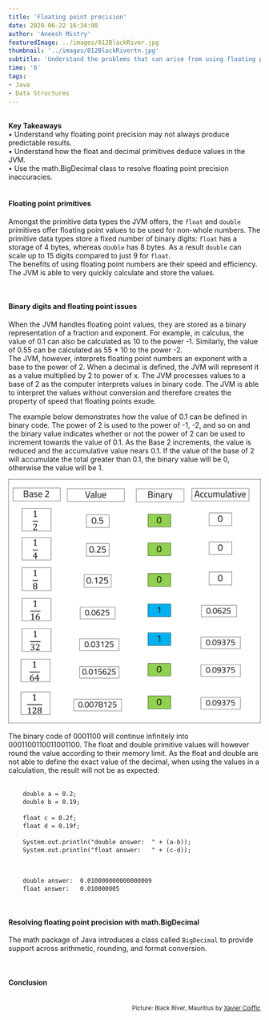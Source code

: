 ```yaml
---
title: 'Floating point precision'
date: 2020-06-22 16:34:00
author: 'Aneesh Mistry'
featuredImage: ../images/012BlackRiver.jpg
thumbnail: '../images/012BlackRivertn.jpg'
subtitle: 'Understand the problems that can arise from using floating point primitives such as double and float when handling decimals and the cost-benefit that comes with BigDecimal from the java.math package.'
time: '6'
tags:
- Java
- Data Structures
---
```

<br>
<strong>Key Takeaways</strong><br>
&#8226; Understand why floating point precision may not always produce predictable results.<br>
&#8226; Understand how the float and decimal primitives deduce values in the JVM.<br>
&#8226; Use the math.BigDecimal class to resolve floating point precision inaccuracies.<br>

<br>
<h4>Floating point primitives</h4>
<p>
Amongst the primitive data types the JVM offers, the <code>float</code> and <code>double</code> primitives offer floating point values to be used for non-whole numbers. The primitive data types store a fixed number of binary digits: <code>float</code> has a storage of 4 bytes, whereas <code>double</code> has 8 bytes. As a result <code>double</code> can scale up to 15 digits compared to just 9 for <code>float</code>.<br>
The benefits of using floating point numbers are their speed and efficiency. The JVM is able to very quickly calculate and store the values. 
</p>
<br>
<h4>Binary digits and floating point issues</h4>
<p>
When the JVM handles floating point values, they are stored as a binary representation of a fraction and exponent. For example, in calculus, the value of 0.1 can also be calculated as 10 to the power -1. Similarly, the value of 0.55 can be calculated as 55 * 10 to the power -2.<br>
The JVM, however, interprets floating point numbers an exponent with a base to the power of 2. When a decimal is defined, the JVM will represent it as a value multiplied by 2 to power of x. The JVM processes values to a base of 2 as the computer interprets values in binary code. The JVM is able to interpret the values without conversion and therefore creates the property of speed that floating points exude.
</p>
<p>
The example below demonstrates how the value of 0.1 can be defined in binary code. The power of 2 is used to the power of -1, -2, and so on and the binary value indicates whether or not the power of 2 can be used to increment towards the value of 0.1. As the Base 2 increments, the value is reduced and the accumulative value nears 0.1. If the value of the base of 2 will accumulate the total greater than 0.1, the binary value will be 0, otherwise the value will be 1.
</p>

![Floating points](../../src/images/012BinaryDec.png)


<p>
The binary code of 0001100 will continue infinitely into 0001100110011001100. The float and double primitive values will however round the value according to their memory limit. As the float and double are not able to define the exact value of the decimal, when using the values in a calculation, the result will not be as expected:
</p>

```java{numberLines:true}

    double a = 0.2;
    double b = 0.19;

    float c = 0.2f;
    float d = 0.19f;

    System.out.println("double answer:  " + (a-b));
    System.out.println("float answer:   " + (c-d));
```
<br>

```
    double answer:  0.010000000000000009
    float answer:   0.010000005
```

<br>
<h4>Resolving floating point precision with math.BigDecimal</h4>
<p>
The math package of Java introduces a class called <code>BigDecimal</code> to provide support across arithmetic, rounding, and format conversion. 

</p>

<br>
<h4>Conclusion</h4>
<p>


</p>

<br>
<small style="float: right;" >Picture: Black River, Mauritius by <a target="_blank" href="https://unsplash.com/@xaviercoiffic">Xavier Coiffic</small></a><br>